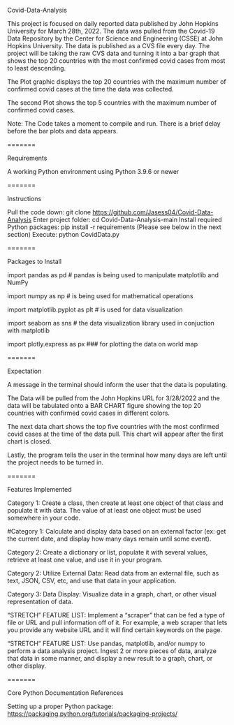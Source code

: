  Covid-Data-Analysis

This project is focused on daily reported data published by John Hopkins University for March 28th, 2022. The data was pulled from the Covid-19 Data Repository by the Center for Science and Engineering (CSSE) at John Hopkins University. The data is published as a CVS file every day. The project will be taking the raw CVS data and turning it into a bar graph that shows the top 20 countries with the most confirmed covid cases from most to least descending. 

The Plot graphic displays the top 20 countries with the maximum number of confirmed covid cases at the time the data was collected. 

The second Plot shows the top 5 countries with the maximum number of confirmed covid cases. 

Note: The Code takes a moment to compile and run. There is a brief delay before the bar plots and data appears. 
                                                                                                      
=======

Requirements

A working Python environment using Python 3.9.6 or newer

=======

Instructions

Pull the code down: git clone https://github.com/Jasess04/Covid-Data-Analysis
Enter project folder: cd Covid-Data-Analysis-main
Install required Python packages: pip install -r requirements (Please see below in the next section)
Execute: python CovidData.py

=======

Packages to Install 

import pandas as pd # pandas is being used to manipulate matplotlib and NumPy

import numpy as np # is being used for mathematical operations

import matplotlib.pyplot as plt # is used for data visualization

import seaborn as sns # the data visualization library used in conjuction with matplotlib

import plotly.express as px ### for plotting the data on world map

=======

Expectation 

A message in the terminal should inform the user that the data is populating. 

The Data will be pulled from the John Hopkins URL for 3/28/2022 and the data will be tabulated onto a BAR CHART figure showing the top 20 countries with confirmed covid cases in different colors. 

The next data chart shows the top five countries with the most confirmed covid cases at the time of the data pull. This chart will appear after the first chart is closed. 

Lastly, the program tells the user in the terminal how many days are left until the project 
needs to be turned in. 

=======

Features Implemented

Category 1: Create a class, then create at least one object of that class and populate it with data. The value of at least one object must be used somewhere in your code.

#Category 1: Calculate and display data based on an external factor (ex: get the current date, and display how many days remain until some event).

Category 2: Create a dictionary or list, populate it with several values, retrieve at least one value, and use it in your program.

Category 2: Utilize External Data: Read data from an external file, such as text, JSON, CSV, etc, and use that data in your application.

Category 3: Data Display: Visualize data in a graph, chart, or other visual representation of data.

“STRETCH” FEATURE LIST: Implement a “scraper” that can be fed a type of file or URL and pull information off of it. For example, a web scraper that lets you provide any website URL and it will find certain keywords on the page.

“STRETCH” FEATURE LIST: Use pandas, matplotlib, and/or numpy to perform a data analysis project. Ingest 2 or more pieces of data, analyze that data in some manner, and display a new result to a graph, chart, or other display.

=======

Core Python Documentation References

Setting up a proper Python package: https://packaging.python.org/tutorials/packaging-projects/
